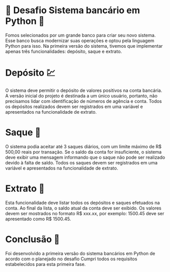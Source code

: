 # 🏦 Desafio Sistema bancário em Python 🏦

Fomos selecionados por um grande banco para criar seu novo sistema. Esse banco busca modernizar suas operações e optou pela linguagem Python para isso. 
Na primeira versão do sistema, tivemos que implementar apenas três funcionalidades: depósito, saque e extrato.

# Depósito 💹

O sistema deve permitir o depósito de valores positivos na conta bancária. A versão inicial do projeto é destinada a um único usuário, portanto, não precisamos lidar com identificação de números de agência e conta. 
Todos os depósitos realizados devem ser registrados em uma variável e apresentados na funcionalidade de extrato.

# Saque 💸

O sistema podia aceitar até 3 saques diários, com um limite máximo de R$ 500,00 reais por transação. 
Se o saldo da conta for insuficiente, o sistema deve exibir uma mensagem informando que o saque não pode ser realizado devido à falta de saldo. 
Todos os saques devem ser registrados em uma variável e apresentados na funcionalidade de extrato.

# Extrato 📃

Esta funcionalidade deve listar todos os depósitos e saques efetuados na conta. Ao final da lista, o saldo atual da conta deve ser exibido. 
Os valores devem ser mostrados no formato R$ xxx.xx, por exemplo: 1500.45 deve ser apresentado como R$ 1500.45.

# Conclusão 🎈

Foi desenvolvido a primeira versão do sistema bancários em Python de acordo com o planejado no desafio
Cumpri todos os requisitos estabelecidos para esta primeira fase. 

